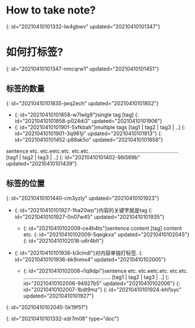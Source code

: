 # How to take note?
{: id="20210410101332-lw4gbwv" updated="20210410101347"}

# 如何打标签?
{: id="20210410101347-nmcqrw1" updated="20210410101451"}

## 标签的数量
{: id="20210410101835-jwq2ech" updated="20210410101852"}

- {: id="20210410101858-w7lwlg9"}single tag [tag]
  {: id="20210410101858-p024di3" updated="20210410101906"}
- {: id="20210410101901-5xfkbah"}multiple tags [tag1 | tag2 | tag3 | ..]
  {: id="20210410101901-3q961ji" updated="20210410101913"}
{: id="20210410101452-p88ak5o" updated="20210410101858"}

sentence etc. etc.eetc.etc. etc.etc. ........................................................... [tag1 | tag2 | tag3 | ..]
{: id="20210410101402-98i569b" updated="20210410101439"}

## 标签的位置
{: id="20210410101440-cm3yzly" updated="20210410101923"}

- {: id="20210410101927-1ha20wp"}内容的关键字就是tag
  {: id="20210410101927-0n07w45" updated="20210410101935"}

  - {: id="20210410102009-ce4h4ts"}sentence content [tag] content etc. 
    {: id="20210410102009-5qegkxa" updated="20210410102045"}
  {: id="20210410102018-u6r4blt"}
- {: id="20210410101936-b3cindl"}对内容单独打标签.
  {: id="20210410101936-bk9omx4" updated="20210410102005"}

  - {: id="20210410102006-i1q9dpi"}sentence etc. etc.eetc.etc. etc.etc. ........................................................... [tag1 | tag2 | tag3 | ..]
    {: id="20210410102006-94927b5" updated="20210410102006"}
  {: id="20210410102007-1bdt9mz"}
{: id="20210410101924-khl1syc" updated="20210410101927"}

{: id="20210410102045-5k19f51"}


{: id="20210410101332-xdr7m08" type="doc"}
